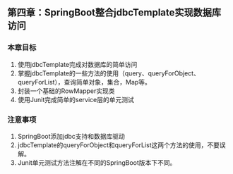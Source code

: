 ## 第四章：SpringBoot整合jdbcTemplate实现数据库访问

### 本章目标
1. 使用jdbcTemplate完成对数据库的简单访问
2. 掌握jdbcTemplate的一些方法的使用（query、queryForObject、queryForList），查询简单对象，集合，Map等。
3. 封装一个基础的RowMapper实现类
4. 使用Junit完成简单的service层的单元测试

### 注意事项
1. SpringBoot添加jdbc支持和数据库驱动
2. jdbcTemplate的queryForObject和queryForList这两个方法的使用，不要误解。
3. Junit单元测试方法注解在不同的SpringBoot版本下不同。

